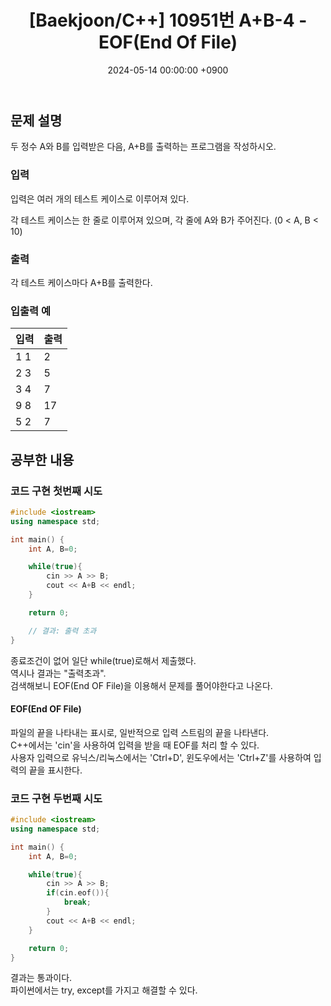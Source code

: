 ﻿---
classes: wide
toc: true
toc_label: "My Table of Contents"
#toc_icon: "cog"
layout: single
title: "[Baekjoon/C++] 10951번 A+B-4 - EOF(End Of File)"
date: "2024-05-14 00:00:00 +0900"
last_modified_at: "2024-05-14 00:00:00 +0900"
categories:
  - Baekjoon
tags:
  - c++
  - bronze5
author_profile: true
sidebar:
    nav: docs
---

## 문제 설명
두 정수 A와 B를 입력받은 다음, A+B를 출력하는 프로그램을 작성하시오.

### 입력
입력은 여러 개의 테스트 케이스로 이루어져 있다.

각 테스트 케이스는 한 줄로 이루어져 있으며, 각 줄에 A와 B가 주어진다. (0 < A, B < 10)

### 출력
각 테스트 케이스마다 A+B를 출력한다.

### 입출력 예

|입력|출력|
|---|---|
| 1 1 | 2 |
| 2 3 | 5 |
| 3 4 | 7 |
| 9 8 | 17 |
| 5 2 | 7 |


## 공부한 내용 

### 코드 구현 첫번째 시도
```c++
#include <iostream>
using namespace std;

int main() {
    int A, B=0;

    while(true){
        cin >> A >> B;
        cout << A+B << endl;
    }

    return 0;

    // 결과: 출력 초과
}
```

종료조건이 없어 일단 while(true)로해서 제출했다.
<br/>역시나 결과는 "출력초과".
<br/>검색해보니 EOF(End OF File)을 이용해서 문제를 풀어야한다고 나온다.

#### EOF(End OF File) 
파일의 끝을 나타내는 표시로, 일반적으로 입력 스트림의 끝을 나타낸다.
<br/>C++에서는 'cin'을 사용하여 입력을 받을 때 EOF를 처리 할 수 있다.
<br/>사용자 입력으로 유닉스/리눅스에서는 'Ctrl+D', 윈도우에서는 'Ctrl+Z'를 사용하여 입력의 끝을 표시한다.

### 코드 구현 두번째 시도
```c++
#include <iostream>
using namespace std;

int main() {
    int A, B=0;

    while(true){
        cin >> A >> B;
        if(cin.eof()){
            break;
        }
        cout << A+B << endl;
    }

    return 0;
}
```
결과는 통과이다.
<br/>파이썬에서는 try, except를 가지고 해결할 수 있다.